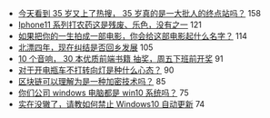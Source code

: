 - [今天看到 35 岁又上了热搜， 35 岁真的是一大批人的终点站吗？](https://www.v2ex.com/t/613592) 158
- [Iphone11 系列打农药这是残废、乐色，没有之一](https://www.v2ex.com/t/613527) 121
- [如果把你的一生拍成一部电影，你会给这部电影起什么名字？](https://www.v2ex.com/t/613694) 114
- [北漂四年，现在纠结是否回乡发展](https://www.v2ex.com/t/613548) 105
- [10 个音响， 30 本优质前端书籍 抽奖，周五下班前开奖](https://www.v2ex.com/t/613731) 91
- [对于开电瓶车不打转向灯是种什么心态？](https://www.v2ex.com/t/613621) 90
- [区块链可以理解为是一种加密技术吗？](https://www.v2ex.com/t/613552) 85
- [你们公司 windows 电脑都是 win10 系统吗？](https://www.v2ex.com/t/613581) 75
- [实在没辙了，请教如何禁止 Windows10 自动更新](https://www.v2ex.com/t/613534) 74